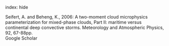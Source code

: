 index: hide

<div class="Citation">

  <div class="Citation-body">
    <div class="Citation-text">Seifert, A. and Beheng, K., 2006: A two-moment cloud microphysics parameterization for mixed-phase clouds, Part II: maritime versus continental deep convective storms. <span class="Article-journal">Meteorology and Atmospheric Physics, </span><span class="Article-volume">92, </span>67-88pp.</div>
    <div class="Citation-links">
      <div class="CitationLink" data-href="https://scholar.google.com/scholar?q=A+two-moment+cloud+microphysics+parameterization+for+mixed-phase+clouds%2C+Part+II%3A+maritime+versus+continental+deep+convective+storms">
        <div class="CitationLink-icon CitationLink-Scholar"></div>
        <div class="CitationLink-text">Google Scholar</div>
      </div>
    </div>
  </div>
</div>


<div class="Citation-copy">

</div>